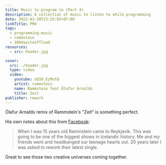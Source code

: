 ```yaml
---
title: Music to program to (Part 4)
description: A collection of music to listen to while programming
date: 2022-03-20T23:25:03+07:00
linkTitle: PM4
tags:
  - programming-music
  - rammstein
  - 100daystooffload
resources:
  - src: header.jpg

cover:
  src: ./header.jpg
  type: video
  video:
    youtube: oQ10_EzMvtQ
    artist: rammstein
    name: Rammstein feat Ólafur Arnalds
    title: Zeit
publisher: rework
---
```


Ólafur Arnalds remix of Rammstein's "Zeit" is something perfect.

His own notes about this from [Facebook](https://www.facebook.com/olafurarnalds/posts/506424670842393):

> When I was 15 years old Rammstein came to Reykjavík. This was going to be one of the biggest shows in Icelandic history. Me and my friends went and headbanged our teenage hearts out. 20 years later I was asked to rework their latest single.

Great to see those two creative universes coming together.
